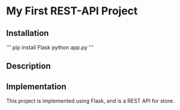 # My First REST-API Project

## Installation


'''
pip install Flask
python app.py
'''

## Description



## Implementation

This project is implemented using Flask, and is a REST API for store.
